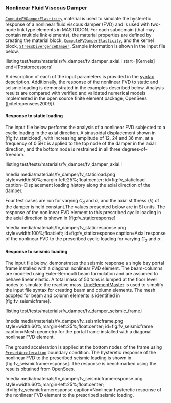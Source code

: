 ### Nonlinear Fluid Viscous Damper

[`ComputeFVDamperElasticity`](source/materials/ComputeFVDamperElasticity.md) material is used to simulate the hysteretic response of a nonlinear fluid viscous damper (FVD) and  is used with two-node link type elements in MASTODON. For each subdomain (that may contain multiple link elements), the material properties are defined by creating the material block,  [`ComputeFVDamperElasticity`](source/materials/ComputeFVDamperElasticity.md), and the kernel block, [`StressDivergenceDamper`](source/kernels/StressDivergenceDamper). Sample information is shown in the input file below.

!listing test/tests/materials/fv_damper/fv_damper_axial.i start=[Kernels] end=[Postprocessors]

A description of each of the input parameters is provided in the [syntax description](source/materials/ComputeFVDamperElasticity.md). Additionally, the response of the nonlinear FVD to static and seismic loading is demonstrated in the examples described below. Analysis results are compared with verified and validated numerical models implemented in the open source finite element package, OpenSees ([citet:opensees2009]).

#### Response to static loading

The input file below performs the analysis of a nonlinear FVD subjected to a cyclic loading in the axial direction. A sinusoidal displacement shown in [fig:fv_staticload], with increasing amplitude of 12, 24 and 36 mm, at a frequency of 0.5Hz is applied to the top node of the damper in the axial direction, and the bottom node is restrained in all three degrees-of-freedom.

!listing test/tests/materials/fv_damper/fv_damper_axial.i

!media media/materials/fv_damper/fv_staticload.png
       style=width:50%;margin-left:25%;float:center;
       id=fig:fv_staticload
       caption=Displacement loading history along the axial direction of the damper.

Four test cases are run for varying $C_d$ and $\alpha$, and the axial stiffness ($k$) of the damper is held constant.The values presented below are in SI units. The response of the nonlinear FVD element to this prescribed cyclic loading in the axial direction is shown in [fig:fv_staticresponse]

!media media/materials/fv_damper/fv_staticresponse.png
       style=width:100%;float:left;
       id=fig:fv_staticresponse
       caption=Axial response of the nonlinear FVD to the prescribed cyclic loading for varying $C_d$ and $\alpha$.

#### Response to seismic loading

The input file below, demonstrates the seismic response a single bay portal frame installed with a diagonal nonlinear FVD element. The beam-columns are modeled using Euler-Bernoulli beam formulation and are assumed to behave linear elastic. A total mass of 50 tons is lumped at the floor level nodes to simulate the reactive mass. [LineElementMaster](/LineElementMaster/index.md) is used to simplify the input file syntax for creating beam and column elements. The mesh adopted for beam and column elements is identified in [fig:fv_seismicframe].

!listing test/tests/materials/fv_damper/fv_damper_seismic_frame.i

!media media/materials/fv_damper/fv_seismicframe.png
       style=width:60%;margin-left:25%;float:center;
       id=fig:fv_seismicframe
       caption=Mesh geometry for the portal frame installed with a diagonal nonlinear FVD element.

The ground acceleration is applied at the bottom nodes of the frame using [`PresetAcceleration`](source/bcs/PresetAcceleration.md) boundary condition. The hysteretic response of the nonlinear FVD to the prescribed seismic loading is shown in [fig:fv_seismicframeresponse]. The response is benchmarked using the results obtained from OpenSees.

!media media/materials/fv_damper/fv_seismicframeresponse.png
       style=width:60%;margin-left:25%;float:center;
       id=fig:fv_seismicframeresponse
       caption=Nonlinear hysteretic response of the nonlinear FVD element to the prescribed seismic loading.
